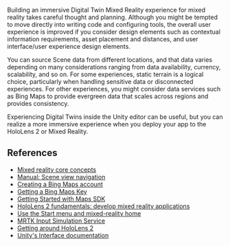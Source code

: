Building an immersive Digital Twin Mixed Reality experience for mixed reality takes careful thought and planning. Although you might be tempted to move directly into writing code and configuring tools, the overall user experience is improved if you consider design elements such as contextual information requirements, asset placement and distances, and user interface/user experience design elements. 

You can source Scene data from different locations, and that data varies depending on many considerations ranging from data availability, currency, scalability, and so on. For some experiences, static terrain is a logical choice, particularly when handling sensitive data or disconnected experiences. For other experiences, you might consider data services such as Bing Maps to provide evergreen data that scales across regions and provides consistency.  

Experiencing Digital Twins inside the Unity editor can be useful, but you can realize a more immersive experience when you deploy your app to the HoloLens 2 or Mixed Reality.

## References

* [Mixed reality core concepts](/windows/mixed-reality/design/core-concepts-landingpage)
* [Manual: Scene view navigation](https://docs.unity3d.com/Manual/SceneViewNavigation.html)
* [Creating a Bing Maps account](/bingmaps/getting-started/bing-maps-dev-center-help/creating-a-bing-maps-account)
* [Getting a Bing Maps Key](/bingmaps/getting-started/bing-maps-dev-center-help/getting-a-bing-maps-key)
* [Getting Started with Maps SDK](https://github.com/microsoft/MapsSDK-Unity/wiki/Getting-Started)
* [HoloLens 2 fundamentals: develop mixed reality applications](/training/paths/beginner-hololens-2-tutorials/)
* [Use the Start menu and mixed-reality home](/hololens/holographic-home#close-apps)
* [MRTK Input Simulation Service](/windows/mixed-reality/mrtk-unity/features/input-simulation/input-simulation-service)
* [Getting around HoloLens 2](/hololens/hololens2-basic-usage)
* [Unity's Interface documentation](https://docs.unity3d.com/2023.2/Documentation/Manual/UsingTheEditor.html)
